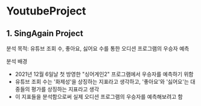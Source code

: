 # YoutubeProject

## 1. SingAgain Project
분석 목적: 유튜브 조회 수, 좋아요, 싫어요 수를 통한 오디션 프로그램의 우승자 예측

분석 배경
- 2021년 12월 6일날 첫 방영한 "싱어게인2" 프로그램에서 우승자를 예측하기 위함
- 유튜브 조회 수는 '화제성'을 상징하는 지표라고 생각하고, '좋아요'와 '싫어요'는 대중들의 평가를 상징하는 지표라고 생각
- 이 지표들을 분석함으로써 실제 오디션 프로그램의 우승자를 예측해보려고 함
